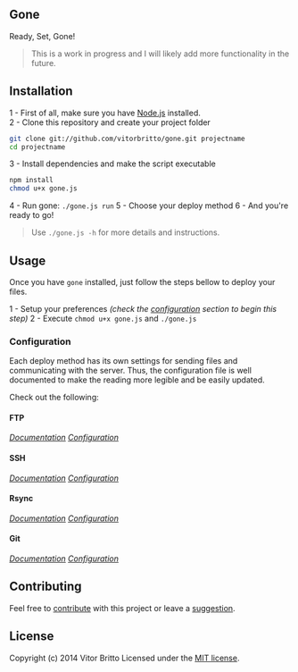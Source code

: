 ## Gone

Ready, Set, Gone!

> This is a work in progress and I will likely add more functionality in the future.

## Installation

1 - First of all, make sure you have [Node.js](http://nodejs.org/) installed. <br/>
2 - Clone this repository and create your project folder

```bash
git clone git://github.com/vitorbritto/gone.git projectname
cd projectname
```

3 - Install dependencies and make the script executable

```bash
npm install
chmod u+x gone.js
```

4 - Run gone: `./gone.js run`
5 - Choose your deploy method
6 - And you're ready to go!

> Use `./gone.js -h` for more details and instructions.

## Usage

Once you have `gone` installed, just follow the steps bellow to deploy your files.

1 - Setup your preferences *(check the [configuration](#configuration) section to begin this step)*
2 - Execute `chmod u+x gone.js` and `./gone.js`


### Configuration

Each deploy method has its own settings for sending files and communicating with the server. Thus, the configuration file is well documented to make the reading more legible and be easily updated.

Check out the following:

#### FTP
*[Documentation](https://npmjs.org/package/ftp)*
*[Configuration](/lib/template/ftp/config.json)*

#### SSH
*[Documentation](https://npmjs.org/package/ssh)*
*[Configuration](/lib/template/ssh/config.json)*

#### Rsync
*[Documentation](https://npmjs.org/package/rsync)*
*[Configuration](/lib/template/rsync/config.json)*

#### Git
*[Documentation](https://npmjs.org/package/git)*
*[Configuration](/lib/template/git/config.json)*

## Contributing
Feel free to [contribute](https://github.com/vitorbritto/gone/pulls) with this project or leave a [suggestion](https://github.com/vitorbritto/gone/issues).

## License
Copyright (c) 2014 Vitor Britto Licensed under the [MIT license](LICENSE).
